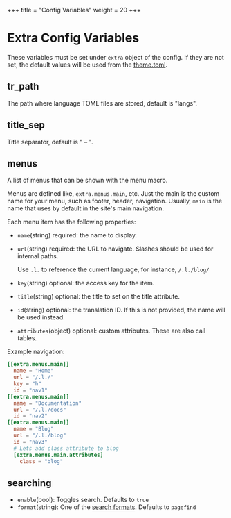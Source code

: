 +++
title = "Config Variables"
weight = 20
+++
# Extra Config Variables
These variables must be set under `extra` object of the config. If they are not set, the default values will be used from the [theme.toml](https://github.com/harrymkt/zluinav/blob/main/theme.toml).

## tr_path
The path where language TOML files are stored, default is "langs".

## title_sep
Title separator, default is " – ".

## menus
A list of menus that can be shown with the menu macro.

Menus are defined like, `extra.menus.main`, etc. Just the main is the custom name for your menu, such as footer, header, navigation. Usually, `main` is the name that uses by default in the site's main navigation.

Each menu item has the following properties:
- `name`(string) required: the name to display.
- `url`(string) required: the URL to navigate. Slashes should be used for internal paths.
	
	Use `.l.` to reference the current language, for instance, `/.l./blog/`
- `key`(string) optional: the access key for the item.
- `title`(string) optional: the title to set on the title attribute.
- `id`(string) optional: the translation ID. If this is not provided, the name will be used instead.
- `attributes`(object) optional: custom attributes. These are also call tables.

Example navigation:
```toml
[[extra.menus.main]]
  name = "Home"
  url = "/.l./"
  key = "h"
  id = "nav1"
[[extra.menus.main]]
  name = "Documentation"
  url = "/.l./docs"
  id = "nav2"
[[extra.menus.main]]
  name = "Blog"
  url = "/.l./blog"
  id = "nav3"
  # Lets add class attribute to blog
  [extra.menus.main.attributes]
    class = "blog"
```

## searching
- `enable`(bool): Toggles search. Defaults to `true`
- `format`(string): One of the [search formats](@/docs/search.md#sformats). Defaults to `pagefind`